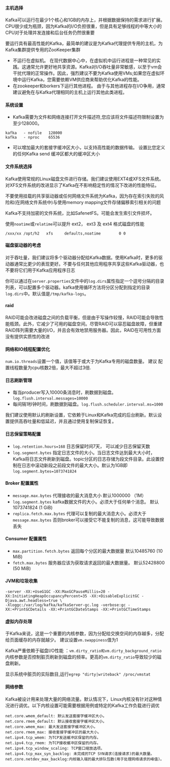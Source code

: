 #### 主机选择

Kafka可以运行在最少1个核心和1GB的内存上，并根据数据保持的需求进行扩展。 CPU很少成为瓶颈，因为Kafka的I/O负担很重，但是具有足够线程的中等大小的CPU对于处理并发连接和后台任务仍然很重要

要运行具有最高性能的Kafka，最简单的建议是为Kafka代理提供专用的主机，为Kafka集群提供专用的ZooKeeper集群

- 不运行在虚拟机。 在现代数据中心中，在虚拟机中运行进程是一种常见的实践。这通常允许更好地共享资源。Kafka对I/O吞吐量非常敏感，以至于vm会干扰代理的正常操作。因此，强烈建议不要为Kafka使用VMs;如果您在虚拟环境中运行Kafka，您需要依赖VM供应商来帮助优化Kafka的性能。
- 在zookeeper和borkers下运行其他进程。 由于与其他进程存在I/O争用，通常建议避免在与Kafka代理相同的主机上运行其他此类进程。


#### 系统设置
- Kafka需要为文件和网络连接打开文件描述符,您应该将文件描述符限制设置为至少128000。
```
kafka   - nofile   128000
kafka   - nproc    65536
```
- 可以增加最大的套接字缓冲区大小，以支持高性能的数据传输。 设置比您定义的任何Kafka send 缓冲区都大的缓冲区大小

#### 文件系统选择
Kafka使用常规的Linux磁盘文件进行存储。我们建议使用EXT4或XFS文件系统。对XFS文件系统的改进显示了Kafka在不影响稳定性的情况下改进的性能特征。

不要使用挂载的共享驱动器或任何网络文件系统为Kafka，因为存在索引失败的风险和(在网络文件系统中)与使用memory mapping文件存储偏移索引相关的问题

Kafka不支持加密的文件系统，比如SafenetFS。可能会发生索引文件损坏。

使用`noatime`或`relatime`可以提升 ext2， ext3 及 ext4 格式磁盘的性能

```
/xxx/xx /opt/h2   xfs     defaults,noatime        0 0
```

#### 磁盘驱动器的考虑
对于吞吐量，我们建议将多个驱动器分配给Kafka数据。使用Kafka时，更多的驱动器通常比更少的表现更好。不要与任何其他应用程序共享这些Kafka驱动器，也不要将它们用于Kafka应用程序日志

你可以通过在`server.properties`文件中的`log.dirs`属性指定一个逗号分隔的目录列表，可以配置多个驱动器。kafka使用循环方法将分区分配到指定的目录`log.dirs`中。默认值是`/tmp/kafka-logs`。

#### raid
RAID可能会改进磁盘之间的负载平衡，但是由于写操作较慢，RAID可能会导致性能瓶颈。此外，它减少了可用的磁盘空间。尽管RAID可以容忍磁盘故障，但重建RAID阵列需要大量的I/O，并且会有效地禁用服务器。因此，RAID在可用性方面没有提供实质性的改进


#### 网络和IO线程配置优化
`num.io.threads`设置一个值，该值等于或大于为Kafka专用的磁盘数量。 建议 配置线程数量为cpu核数2倍，最大不超过3倍.

#### 日志刷新管理
 - 每当producer写入10000条消息时，刷数据到磁盘。`log.flush.interval.messages=10000`
 - 每间隔1秒钟时间，刷数据到磁盘。`log.flush.scheduler.interval.ms=1000`

我们建议使用默认的刷新设置，它依赖于Linux和Kafka完成的后台刷新。默认设置提供高吞吐量和低延迟，并且通过使用复制保证恢复。



#### 日志保留策略配置
- `log.retention.hours=168` 日志保留时间7天， 可以减少日志保留天数
- `log.segment.bytes` 指定日志文件的大小。当日志文件达到最大大小时，Kafka将日志文件刷新到磁盘。topic分区的日志存储为段文件目录。此设置控制在日志中滚动新段之前段文件的最大大小。默认为1GB即`log.segment.bytes=1073741824`


#### Broker 配置属性
- `message.max.bytes` 代理接收的最大消息大小 默认1000000 （1M）
- `log.segment.bytes` kafka数据文件的大小。必须大于任何单个消息。 默认 1073741824 (1 GiB)
- `replica.fetch.max.bytes` 代理可以复制的最大消息大小。必须大于`message.max.bytes` 否则broker可以接受它不能复制的消息，这可能导致数据丢失

#### Consumer 配置属性
- `max.partition.fetch.bytes` 返回每个分区的最大数据量 默认10485760 (10 MiB)
- `fetch.max.bytes` 服务器应该为获取请求返回的最大数据量。 默认52428800 (50 MiB)

#### JVM和垃圾收集
```
-server -XX:+UseG1GC -XX:MaxGCPauseMillis=20 -XX:InitiatingHeapOccupancyPercent=35 -XX:+DisableExplicitGC -Djava.awt.headless=true \
-Xloggc:/var/log/kafka/kafkaServer-gc.log -verbose:gc -XX:+PrintGCDetails -XX:+PrintGCDateStamps -XX:+PrintGCTimeStamps
```
#### 虚拟内存处理
于Kafka来说，这是一个重要的内核参数，因为分配给交换空间的内存越多，分配给页面缓存的内存就越少。 建议设置`vm.swappiness`值为1

Kafka严重依赖于磁盘I/O性能 ：`vm.dirty_ratio和vm.dirty_background_ratio`内核参数是否控制脏页刷新到磁盘的频率。更高的`vm.dirty_ratio`导致较少的磁盘刷新。

显示系统中脏页的实际数目,运行`egrep "dirty|writeback" /proc/vmstat`

#### 网络参数
Kafka被设计用来处理大量的网络流量。默认情况下，Linux内核没有针对这种情况进行调优。以下内核设置可能需要根据用例或特定的Kafka工作负载进行调优
```
net.core.wmem_default: 默认发送套接字缓冲区大小。
net.core.rmem_default: 默认接收套接字缓冲区大小。
net.core.wmem_max: 最大发送套接字缓冲区大小。
net.core.rmem_max: 接收套接字缓冲区的最大大小。
net.ipv4.tcp_wmem: 为TCP发送缓冲区保留的内存。
net.ipv4.tcp_rmem: 为TCP接收缓冲区保留的内存。
net.ipv4.tcp_window_scaling: TCP窗口缩放选项。
net.ipv4.tcp_max_syn_backlog: 未完成的TCP SYN请求(连接请求)的最大数量。
net.core.netdev_max_backlog:内核输入端的最大排队包数(用于处理网络请求的峰值)。
```